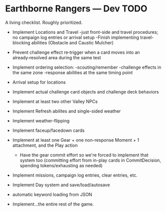 # Earthborne Rangers — Dev TODO

A living checklist. Roughly prioritized.



- Implement Locations and Travel
    -just front-side and travel procedures; no campaign log entries or arrival setup
    -Finish implementing travel-blocking abilities (Obstacle and Caustic Mulcher)

- Prevent challenge effect re‑trigger when a card moves into an already‑resolved area during the same test
- Implement ordering selection:
  -scouting/remember
  -challenge effects in the same zone
  -response abilities at the same timing point

- Arrival setup for locations



- Implement actual challenge card objects and challenge deck behaviors
- Implement at least two other Valley NPCs
- Implement Refresh abilites and single-sided weather
- Implement weather-flipping
- Implement faceup/facedown cards
- Implement at least one Gear + one non-response Moment + 1 attachment, and the Play action
  - Have the gear commit effort so we're forced to implement that system too (committing effort from in-play cards in CommitDecision, spending tokens/exhausting as needed)
- Implement missions, campaign log entries, clear entries, etc.
- Implement Day system and save/load/autosave

- automatic keyword loading from JSON
- Implement...the entire rest of the game.



